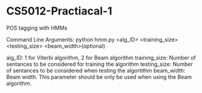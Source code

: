# CS5012-Practiacal-1
POS tagging with HMMs

Command Line Arguments: python hmm.py <alg_ID> <training_size> <testing_size> <beam_width>(optional)

alg_ID: 1 for Viterbi algorithm, 2 for Beam algorithm
training_size: Number of sentances to be considered for training the algorithm
testing_size: Number of sentances to be considered when testing the algortithm
beam_width: Beam width. This parameter should be only be used when using the Beam algorithm.
